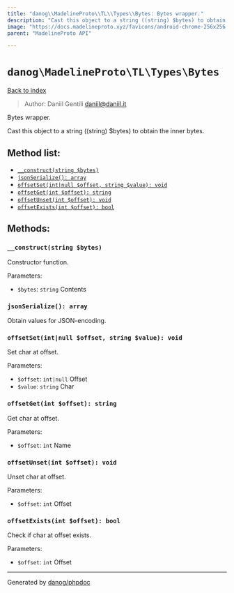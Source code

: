 ```yaml
---
title: "danog\\MadelineProto\\TL\\Types\\Bytes: Bytes wrapper."
description: "Cast this object to a string ((string) $bytes) to obtain the inner bytes."
image: "https://docs.madelineproto.xyz/favicons/android-chrome-256x256.png"
parent: "MadelineProto API"

---
```

# `danog\MadelineProto\TL\Types\Bytes`
[Back to index](../../../../index.html)

> Author: Daniil Gentili <daniil@daniil.it>  
  

Bytes wrapper.  

Cast this object to a string ((string) $bytes) to obtain the inner bytes.


## Method list:
* [`__construct(string $bytes)`](#__construct-string-bytes)
* [`jsonSerialize(): array`](#jsonserialize-array)
* [`offsetSet(int|null $offset, string $value): void`](#offsetset-int-null-offset-string-value-void)
* [`offsetGet(int $offset): string`](#offsetget-int-offset-string)
* [`offsetUnset(int $offset): void`](#offsetunset-int-offset-void)
* [`offsetExists(int $offset): bool`](#offsetexists-int-offset-bool)

## Methods:
### `__construct(string $bytes)`

Constructor function.


Parameters:

* `$bytes`: `string` Contents  



### `jsonSerialize(): array`

Obtain values for JSON-encoding.



### `offsetSet(int|null $offset, string $value): void`

Set char at offset.


Parameters:

* `$offset`: `int|null` Offset  
* `$value`: `string` Char  



### `offsetGet(int $offset): string`

Get char at offset.


Parameters:

* `$offset`: `int` Name  



### `offsetUnset(int $offset): void`

Unset char at offset.


Parameters:

* `$offset`: `int` Offset  



### `offsetExists(int $offset): bool`

Check if char at offset exists.


Parameters:

* `$offset`: `int` Offset  



---
Generated by [danog/phpdoc](https://phpdoc.daniil.it)
